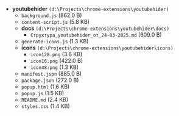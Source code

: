 - **youtubehider** `(d:\Projects\chrome-extensions\youtubehider)`
  - `background.js` (862.0 B)
  - `content-script.js` (5.8 KB)
  - **docs** `(d:\Projects\chrome-extensions\youtubehider\docs)`
    - `Структура_youtubehider_от_24-03-2025.md` (609.0 B)
  - `generate-icons.js` (1.3 KB)
  - **icons** `(d:\Projects\chrome-extensions\youtubehider\icons)`
    - `icon128.png` (3.6 KB)
    - `icon16.png` (422.0 B)
    - `icon48.png` (1.3 KB)
  - `manifest.json` (885.0 B)
  - `package.json` (272.0 B)
  - `popup.html` (1.6 KB)
  - `popup.js` (1.5 KB)
  - `README.md` (2.4 KB)
  - `styles.css` (1.4 KB)
